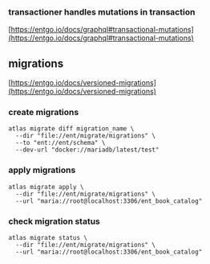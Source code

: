 

### transactioner handles mutations in transaction
[https://entgo.io/docs/graphql#transactional-mutations](https://entgo.io/docs/graphql#transactional-mutations)

## migrations

[https://entgo.io/docs/versioned-migrations](https://entgo.io/docs/versioned-migrations)

### create migrations
```
atlas migrate diff migration_name \
  --dir "file://ent/migrate/migrations" \
  --to "ent://ent/schema" \
  --dev-url "docker://mariadb/latest/test"
```

### apply migrations
```
atlas migrate apply \
  --dir "file://ent/migrate/migrations" \
  --url "maria://root@localhost:3306/ent_book_catalog"
```

### check migration status
```
atlas migrate status \
  --dir "file://ent/migrate/migrations" \
  --url "maria://root@localhost:3306/ent_book_catalog"
```